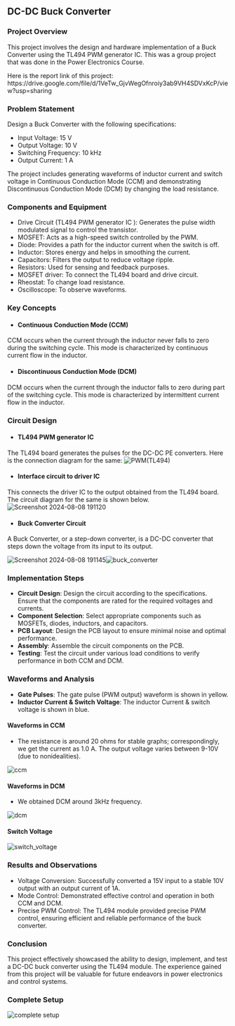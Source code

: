 ## DC-DC Buck Converter
### Project Overview 
This project involves the design and hardware implementation of a Buck Converter using the TL494 PWM generator IC. This was a group project that was done in the Power Electronics Course.
<p>Here is the report link of this project: https://drive.google.com/file/d/1VeTw_GjvWegOfnroiy3ab9VH4SDVxKcP/view?usp=sharing</p>

### Problem Statement
Design a Buck Converter with the following specifications:
* Input Voltage: 15 V
* Output Voltage: 10 V
* Switching Frequency: 10 kHz
* Output Current: 1 A

The project includes generating waveforms of inductor current and switch voltage in Continuous Conduction Mode (CCM) and demonstrating Discontinuous Conduction Mode (DCM) by changing the load resistance.
### Components and Equipment <br>
* Drive Circuit (TL494 PWM generator IC ): Generates the pulse width modulated signal to control the transistor.
* MOSFET: Acts as a high-speed switch controlled by the PWM.
* Diode: Provides a path for the inductor current when the switch is off.
* Inductor: Stores energy and helps in smoothing the current.
* Capacitors: Filters the output to reduce voltage ripple.
* Resistors: Used for sensing and feedback purposes.
* MOSFET driver: To connect the TL494 board and drive circuit.
* Rheostat: To change load resistance.
* Oscilloscope: To observe waveforms.
### Key Concepts
* #### Continuous Conduction Mode (CCM)
CCM occurs when the current through the inductor never falls to zero during the switching cycle. This mode is characterized by continuous current flow in the inductor.
* #### Discontinuous Conduction Mode (DCM)
DCM occurs when the current through the inductor falls to zero during part of the switching cycle. This mode is characterized by intermittent current flow in the inductor.
### Circuit Design
* #### TL494 PWM generator IC
The TL494 board generates the pulses for the DC-DC PE converters. Here is the connection diagram for the same:
![PWM(TL494)](https://github.com/user-attachments/assets/ed417843-2331-4d2c-89ca-3398a6cf3470)
* #### Interface circuit to driver IC
This connects the driver IC to the output obtained from the TL494 board. The circuit diagram for the same is shown below. 
![Screenshot 2024-08-08 191120](https://github.com/user-attachments/assets/c6dddce7-a381-4c9b-a536-b909715ed304)

* #### Buck Converter Circuit
A Buck Converter, or a step-down converter, is a DC-DC converter that steps down the voltage from its input to its output.

![Screenshot 2024-08-08 191145](https://github.com/user-attachments/assets/a6068b47-a1a6-41a9-b300-d3d385a25ba6)![buck_converter](https://github.com/user-attachments/assets/f490e202-5ef3-4427-a440-900cd9d5c56b)

### Implementation Steps
* **Circuit Design**: Design the circuit according to the specifications. Ensure that the components are rated for the required voltages and currents.
* **Component Selection**: Select appropriate components such as MOSFETs, diodes, inductors, and capacitors.
* **PCB Layout**: Design the PCB layout to ensure minimal noise and optimal performance.
* **Assembly**: Assemble the circuit components on the PCB.
* **Testing**: Test the circuit under various load conditions to verify performance in both CCM and DCM.
### Waveforms and Analysis
* **Gate Pulses**: The gate pulse (PWM output) waveform is shown in yellow.
* **Inductor Current & Switch Voltage**: The inductor Current & switch voltage is shown in blue.
#### Waveforms in CCM
* The resistance is around 20 ohms for stable graphs; correspondingly, we get the current as 1.0 A. The output voltage varies between 9-10V (due to nonidealities).

![ccm](https://github.com/user-attachments/assets/ce9ed58c-50f1-469d-9df3-db629a79b63e)

#### Waveforms in DCM
* We obtained DCM around 3kHz frequency.

![dcm](https://github.com/user-attachments/assets/d3b9c4eb-9fda-462a-ba82-b3ef844cbeda)

#### Switch Voltage

![switch_voltage](https://github.com/user-attachments/assets/4869adbf-6188-44d2-b62b-c2926a069661)

### Results and Observations
* Voltage Conversion: Successfully converted a 15V input to a stable 10V output with an output current of 1A.
* Mode Control: Demonstrated effective control and operation in both CCM and DCM.
* Precise PWM Control: The TL494 module provided precise PWM control, ensuring efficient and reliable performance of the buck converter.
### Conclusion
This project effectively showcased the ability to design, implement, and test a DC-DC buck converter using the TL494 module. The experience gained from this project will be valuable for future endeavors in power electronics and control systems.
### Complete Setup
![complete setup](https://github.com/user-attachments/assets/1986e3cb-5a9c-470c-a79e-2a0bf7b1006e)




